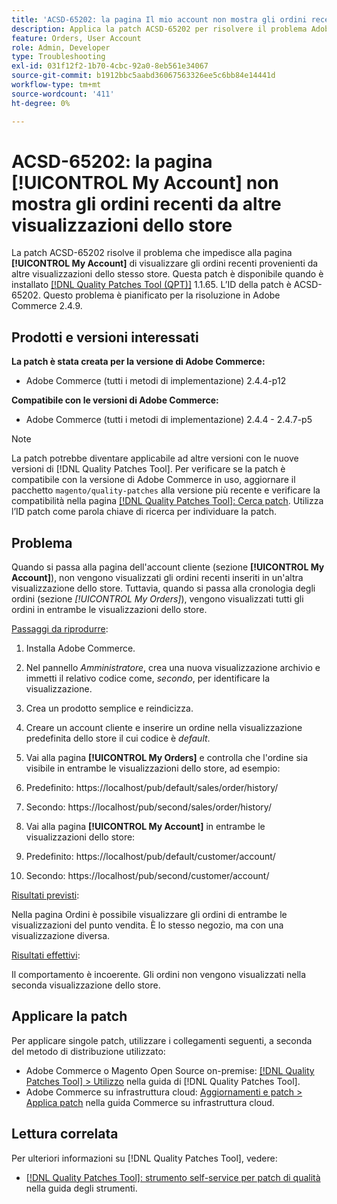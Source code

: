 ```yaml
---
title: 'ACSD-65202: la pagina Il mio account non mostra gli ordini recenti provenienti da altre visualizzazioni del negozio'
description: Applica la patch ACSD-65202 per risolvere il problema Adobe Commerce, in cui nella pagina Il mio account non vengono visualizzati gli ordini recenti provenienti da altre visualizzazioni dello stesso store.
feature: Orders, User Account
role: Admin, Developer
type: Troubleshooting
exl-id: 031f12f2-1b70-4cbc-92a0-8eb561e34067
source-git-commit: b1912bbc5aabd36067563326ee5c6bb84e14441d
workflow-type: tm+mt
source-wordcount: '411'
ht-degree: 0%

---
```


# ACSD-65202: la pagina [!UICONTROL My Account] non mostra gli ordini recenti da altre visualizzazioni dello store

La patch ACSD-65202 risolve il problema che impedisce alla pagina **[!UICONTROL My Account]** di visualizzare gli ordini recenti provenienti da altre visualizzazioni dello stesso store. Questa patch è disponibile quando è installato [[!DNL Quality Patches Tool (QPT)]](/help/tools/quality-patches-tool/quality-patches-tool-to-self-serve-quality-patches.md) 1.1.65. L’ID della patch è ACSD-65202. Questo problema è pianificato per la risoluzione in Adobe Commerce 2.4.9.

## Prodotti e versioni interessati

**La patch è stata creata per la versione di Adobe Commerce:**

* Adobe Commerce (tutti i metodi di implementazione) 2.4.4-p12

**Compatibile con le versioni di Adobe Commerce:**

* Adobe Commerce (tutti i metodi di implementazione) 2.4.4 - 2.4.7-p5

>[!NOTE]
>
>La patch potrebbe diventare applicabile ad altre versioni con le nuove versioni di [!DNL Quality Patches Tool]. Per verificare se la patch è compatibile con la versione di Adobe Commerce in uso, aggiornare il pacchetto `magento/quality-patches` alla versione più recente e verificare la compatibilità nella pagina [[!DNL Quality Patches Tool]: Cerca patch](https://experienceleague.adobe.com/tools/commerce-quality-patches/index.html?lang=it). Utilizza l’ID patch come parola chiave di ricerca per individuare la patch.

## Problema

Quando si passa alla pagina dell&#39;account cliente (sezione **[!UICONTROL My Account]**), non vengono visualizzati gli ordini recenti inseriti in un&#39;altra visualizzazione dello store. Tuttavia, quando si passa alla cronologia degli ordini (sezione *[!UICONTROL My Orders]*), vengono visualizzati tutti gli ordini in entrambe le visualizzazioni dello store.

<u>Passaggi da riprodurre</u>:

1. Installa Adobe Commerce.
1. Nel pannello *Amministratore*, crea una nuova visualizzazione archivio e immetti il relativo codice come, *secondo*, per identificare la visualizzazione.
1. Crea un prodotto semplice e reindicizza.
1. Creare un account cliente e inserire un ordine nella visualizzazione predefinita dello store il cui codice è *default*.
1. Vai alla pagina **[!UICONTROL My Orders]** e controlla che l&#39;ordine sia visibile in entrambe le visualizzazioni dello store, ad esempio:
1. Predefinito: https://localhost/pub/default/sales/order/history/
1. Secondo: https://localhost/pub/second/sales/order/history/

1. Vai alla pagina **[!UICONTROL My Account]** in entrambe le visualizzazioni dello store:
1. Predefinito: https://localhost/pub/default/customer/account/
1. Secondo: https://localhost/pub/second/customer/account/

<u>Risultati previsti</u>:

Nella pagina Ordini è possibile visualizzare gli ordini di entrambe le visualizzazioni del punto vendita. È lo stesso negozio, ma con una visualizzazione diversa.

<u>Risultati effettivi</u>:

Il comportamento è incoerente. Gli ordini non vengono visualizzati nella seconda visualizzazione dello store.

## Applicare la patch

Per applicare singole patch, utilizzare i collegamenti seguenti, a seconda del metodo di distribuzione utilizzato:

* Adobe Commerce o Magento Open Source on-premise: [[!DNL Quality Patches Tool] > Utilizzo](/help/tools/quality-patches-tool/usage.md) nella guida di [!DNL Quality Patches Tool].
* Adobe Commerce su infrastruttura cloud: [Aggiornamenti e patch > Applica patch](https://experienceleague.adobe.com/docs/commerce-cloud-service/user-guide/develop/upgrade/apply-patches.html?lang=it) nella guida Commerce su infrastruttura cloud.

## Lettura correlata

Per ulteriori informazioni su [!DNL Quality Patches Tool], vedere:

* [[!DNL Quality Patches Tool]: strumento self-service per patch di qualità](/help/tools/quality-patches-tool/quality-patches-tool-to-self-serve-quality-patches.md) nella guida degli strumenti.
